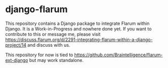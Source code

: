 # django-flarum
This repository contains a Django package to integrate Flarum within Django. It is a Work-in-Progress and nowhere done yet. If you want to contribute to this or message me, please visit https://discuss.flarum.org/d/2291-integrating-flarum-within-a-django-project/14 and discuss with us.

This repository for now is tied to https://github.com/Braintelligence/flarum-ext-django but may work standalone.
